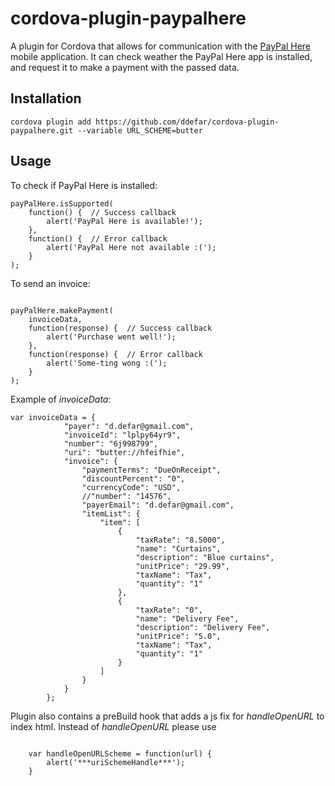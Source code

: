 # cordova-plugin-paypalhere

A plugin for Cordova that allows for communication with the [PayPal Here](https://www.paypal.com/us/webapps/mpp/credit-card-reader) mobile application.
It can check weather the PayPal Here app is installed, and request it to make a payment with the passed data.

## Installation

```
cordova plugin add https://github.com/ddefar/cordova-plugin-paypalhere.git --variable URL_SCHEME=butter
```

## Usage

To check if PayPal Here is installed:

```
payPalHere.isSupported(
    function() {  // Success callback
        alert('PayPal Here is available!');
    },
    function() {  // Error callback
        alert('PayPal Here not available :(');
    }
);

```

To send an invoice:

```

payPalHere.makePayment(
    invoiceData,
    function(response) {  // Success callback
        alert('Purchase went well!');
    },
    function(response) {  // Error callback
        alert('Some-ting wong :(');
    }
);

```

Example of *invoiceData*:

```
var invoiceData = {
            "payer": "d.defar@gmail.com",
            "invoiceId": "lplpy64yr9",
            "number": "6j998799",
            "uri": "butter://hfeifhie",
            "invoice": {
                "paymentTerms": "DueOnReceipt",
                "discountPercent": "0",
                "currencyCode": "USD",
                //"number": "14576",
                "payerEmail": "d.defar@gmail.com",
                "itemList": {
                    "item": [
                        {
                            "taxRate": "8.5000",
                            "name": "Curtains",
                            "description": "Blue curtains",
                            "unitPrice": "29.99",
                            "taxName": "Tax",
                            "quantity": "1"
                        },
                        {
                            "taxRate": "0",
                            "name": "Delivery Fee",
                            "description": "Delivery Fee",
                            "unitPrice": "5.0",
                            "taxName": "Tax",
                            "quantity": "1"
                        }
                    ]
                }
            }
        };

```

Plugin also contains a preBuild hook that adds a js fix for *handleOpenURL* to index html. Instead of *handleOpenURL* please use 

```

    var handleOpenURLScheme = function(url) {
        alert('***uriSchemeHandle***');
    } 

```
